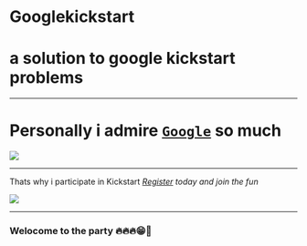 # Googlekickstart
<h1>a solution to google kickstart problems</h1>
<hr/>

<h1>Personally i admire <code><a href="https://www.google.com/">Google</a></code> so much</h1>
<img src="https://th.bing.com/th/id/OIP.ygLd62HRsg7ySa_gCw6xxgAAAA?pid=ImgDet&rs=1"
/>
<hr/>
<p> Thats why i participate in Kickstart <i><a href="https://g.co/kickstart/">Register<a> today and join the fun</i></p>
<img src="https://th.bing.com/th/id/OIP.c2QYz0MzI6XKZ6qwwaaH-AHaDG?pid=ImgDet&rs=1"
/>
<hr>
<h3>Welocome to the party 🔥🔥🔥😁🤗</h3>
